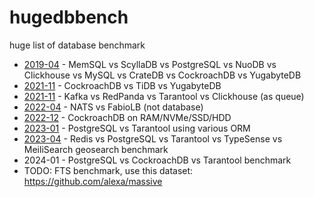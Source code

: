 # hugedbbench
huge list of database benchmark

- [2019-04](https://kokizzu.blogspot.com/2019/04/huge-list-of-database-benchmark.html) - MemSQL vs ScyllaDB vs PostgreSQL vs NuoDB vs Clickhouse vs MySQL vs CrateDB vs CockroachDB vs YugabyteDB
- [2021-11](https://kokizzu.blogspot.com/2021/11/databases-with-automatic-rebalance.html) - CockroachDB vs TiDB vs YugabyteDB
- [2021-11](https://kokizzu.blogspot.com/2021/11/kafka-vs-redpanda-benchmark.html) - Kafka vs RedPanda vs Tarantool vs Clickhouse (as queue)
- [2022-04](http://kokizzu.blogspot.com/2022/04/automatic-load-balancer.html) - NATS vs FabioLB (not database)
- [2022-12](https://kokizzu.blogspot.com/2022/12/cockroachdb-benchmark-on-different-disk.html) - CockroachDB on RAM/NVMe/SSD/HDD
- [2023-01](https://github.com/kokizzu/gorm-vs-korm) - PostgreSQL vs Tarantool using various ORM
- [2023-04](https://kokizzu.blogspot.com/2023/04/geosearch-database-benchmark.html) - Redis vs PostgreSQL vs Tarantool vs TypeSense vs MeiliSearch geosearch benchmark
- 2024-01 - PostgreSQL vs CockroachDB vs Tarantool benchmark
- TODO: FTS benchmark, use this dataset: https://github.com/alexa/massive
